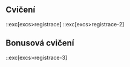 ## Cvičení
::exc[excs>registrace]
::exc[excs>registrace-2]

## Bonusová cvičení
::exc[excs>registrace-3]
